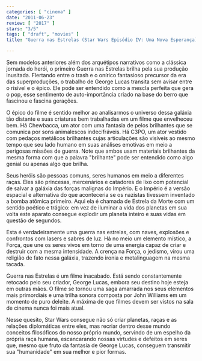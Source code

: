 ```yaml
---
categories: [ "cinema" ]
date: "2011-06-23"
review: [ "2017" ]
stars: "3/5"
tags: [ "draft", "movies" ]
title: "Guerra nas Estrelas (Star Wars Episódio IV: Uma Nova Esperança)"

---
```

Sem modelos anteriores além dos arquétipos narrativos como a clássica
jornada do herói, o primeiro Guerra nas Estrelas brilha pela sua
produção inusitada. Flertando entre o trash e o onírico fantasioso
precursor da era das superproduções, o trabalho de George Lucas transita
sem avisar entre o risível e o épico. Ele pode ser entendido como a
mescla perfeita que gera o pop, esse sentimento de auto-importância
criado na base do berro que fascinou e fascina gerações.

O épico do filme é sentido melhor ao analisarmos o universo dessa
galáxia tão distante e suas criaturas bem trabalhadas em um filme
que envelheceu bem. Há Chewbacca, um ator com uma fantasia de pelos
brilhantes que se comunica por sons animalescos indecifráveis. Há C3PO,
um ator vestido com pedaços metálicos brilhantes cujas articulações
são visíveis ao mesmo tempo que seu lado humano em suas análises
emotivas em meio a perigosas missões de guerra. Note que ambos usam
materiais brilhantes da mesma forma com que a palavra "brilhante" pode
ser entendido como algo genial ou apenas algo que brilha.

Seus heróis são pessoas comuns, seres humanos em meio a diferentes
raças. Eles são princesas, mercenários e catadores de lixo com
potencial de salvar a galáxia das forças malignas do Império. E o
Império é a versão espacial e alternativa do que aconteceria se
os nazistas tivessem inventado a bomba atômica primeiro. Aqui ela
é chamada de Estrela da Morte com um sentido poético e trágico: em
vez de iluminar a vida dos planetas em sua volta este aparato consegue
explodir um planeta inteiro e suas vidas em questão de segundos.

Esta é verdadeiramente uma guerra nas estrelas, com naves, explosões e
confrontos com lasers e sabres de luz. Há no meio um elemento místico,
a Força, que une os seres vivos em torno de uma energia capaz de criar e
destruir com a mesma intensidade. A crença na Força, o jedismo, virou
uma religião de fato nessa galáxia, trazendo ironia e metalinguagem
na mesma tacada.

Guerra nas Estrelas é um filme inacabado. Está sendo constantemente
retocado pelo seu criador, George Lucas, embora seu destino hoje esteja
em outras mãos. O filme se tornou uma saga amarrada nos seus elementos
mais primordiais e uma trilha sonora composta por John Williams em um
momento de puro deleite. A máxima de que filmes devem ser vistos na
sala de cinema nunca foi mais atual.

Nesse quesito, Star Wars consegue não só criar planetas, raças e
as relações diplomáticas entre eles, mas recriar dentro desse mundo
conceitos filosóficos do nosso próprio mundo, servindo de um espelho da
própria raça humana, escancarando nossas virtudes e defeitos em seres
que, mesmo que fruto da fantasia de George Lucas, conseguem transmitir
sua "humanidade" em sua melhor e pior formas.
